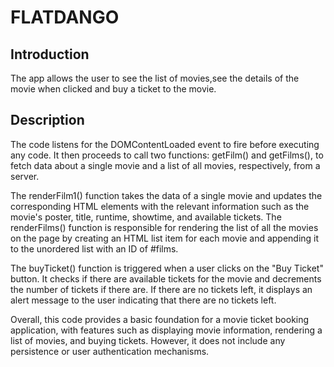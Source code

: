 # FLATDANGO

## Introduction 
The app allows the user to see the list of movies,see the details of the movie when clicked and buy a ticket to the movie.

## Description
The code listens for the DOMContentLoaded event to fire before executing any code. It then proceeds to call two functions: getFilm() and getFilms(), to fetch data about a single movie and a list of all movies, respectively, from a server.

The renderFilm1() function takes the data of a single movie and updates the corresponding HTML elements with the relevant information such as the movie's poster, title, runtime, showtime, and available tickets. The renderFilms() function is responsible for rendering the list of all the movies on the page by creating an HTML list item for each movie and appending it to the unordered list with an ID of #films.

The buyTicket() function is triggered when a user clicks on the "Buy Ticket" button. It checks if there are available tickets for the movie and decrements the number of tickets if there are. If there are no tickets left, it displays an alert message to the user indicating that there are no tickets left.

Overall, this code provides a basic foundation for a movie ticket booking application, with features such as displaying movie information, rendering a list of movies, and buying tickets. However, it does not include any persistence or user authentication mechanisms.
